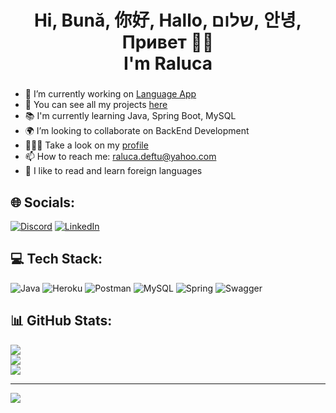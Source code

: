 <h1 align="center">Hi,  Bună, 你好,  Hallo, שלום, 안녕, Привет 👋🏻 <br>I'm Raluca</h1>

###

- 🔭 I’m currently working on [Language App](https://github.com/KimKalura/Language-App-Final-Project)
- 💎 You can see all my projects [here](https://github.com/KimKalura?tab=repositories)
- 📚 I'm currently learning Java, Spring Boot, MySQL<br>
- 🌍 I’m looking to collaborate on BackEnd Development<br>
- 👱🏻‍♀ Take a look on my [profile](https://kimkalura.github.io/)
- 📫 How to reach me: raluca.deftu@yahoo.com<br>
- 🎨 I like to read and learn foreign languages<br>


## 🌐 Socials:
[![Discord](https://img.shields.io/badge/Discord-%237289DA.svg?logo=discord&logoColor=white)](https://discord.gg/#7264) [![LinkedIn](https://img.shields.io/badge/LinkedIn-%230077B5.svg?logo=linkedin&logoColor=white)](https://linkedin.com/in/Floriana-Raluca-Deftu) 

## 💻 Tech Stack:
![Java](https://img.shields.io/badge/java-%23ED8B00.svg?style=for-the-flat&logo=java&logoColor=white) 
![Heroku](https://img.shields.io/badge/heroku-%23430098.svg?style=for-the-flat&logo=heroku&logoColor=white) 
![Postman](https://img.shields.io/badge/Postman-FF6C37?style=for-the-flat&logo=postman&logoColor=white) 
![MySQL](https://img.shields.io/badge/mysql-%2300f.svg?style=for-the-flat&logo=mysql&logoColor=white) 
![Spring](https://img.shields.io/badge/spring-%236DB33F.svg?style=for-the-flat&logo=spring&logoColor=white)
![Swagger](https://img.shields.io/badge/-Swagger-%23Clojure?style=flat&logo=swagger&logoColor=white)

## 📊 GitHub Stats:
![](https://github-readme-stats.vercel.app/api?username=KimKalura&theme=chartreuse-dark&hide_border=false&include_all_commits=false&count_private=false)<br/>
![](https://github-readme-streak-stats.herokuapp.com/?user=KimKalura&theme=chartreuse-dark&hide_border=false)<br/>
![](https://github-readme-stats.vercel.app/api/top-langs/?username=KimKalura&theme=chartreuse-dark&hide_border=false&include_all_commits=false&count_private=false&layout=compact)

---
[![](https://visitcount.itsvg.in/api?id=KimKalura&icon=9&color=12)](https://visitcount.itsvg.in)

<!-- Proudly created with GPRM ( https://gprm.itsvg.in ) -->

<!--    <img src="https://raw.githubusercontent.com/KimKalura/KimKalura/blob/output/snake.svg" alt="Snake animation" />

###    -->
